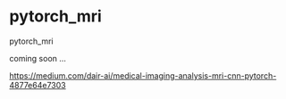 # pytorch_mri
pytorch_mri

coming soon ...

https://medium.com/dair-ai/medical-imaging-analysis-mri-cnn-pytorch-4877e64e7303
